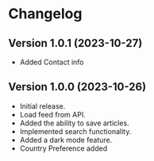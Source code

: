 # Changelog

## Version 1.0.1 (2023-10-27)
- Added Contact info

## Version 1.0.0 (2023-10-26)

- Initial release.
- Load feed from API.
- Added the ability to save articles.
- Implemented search functionality.
- Added a dark mode feature.
- Country Preference added
